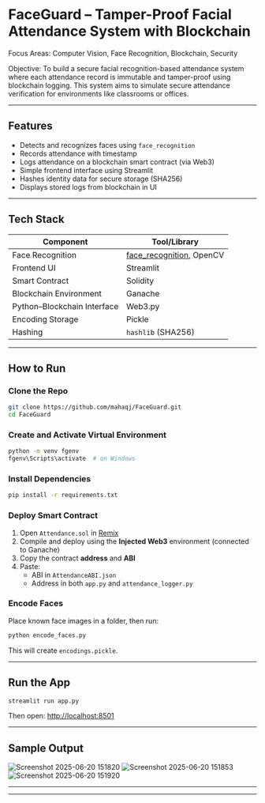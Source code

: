# FaceGuard – Tamper-Proof Facial Attendance System with Blockchain

Focus Areas: Computer Vision, Face Recognition, Blockchain, Security

Objective: To build a secure facial recognition-based attendance system where each attendance record is immutable and tamper-proof using blockchain logging. This system aims to simulate secure attendance verification for environments like classrooms or offices.

---

## Features

- Detects and recognizes faces using `face_recognition`
- Records attendance with timestamp
- Logs attendance on a blockchain smart contract (via Web3)
- Simple frontend interface using Streamlit
- Hashes identity data for secure storage (SHA256)
- Displays stored logs from blockchain in UI

---

## Tech Stack

| Component | Tool/Library |
|----------|--------------|
| Face Recognition | [face_recognition](https://github.com/ageitgey/face_recognition), OpenCV |
| Frontend UI | Streamlit |
| Smart Contract | Solidity |
| Blockchain Environment | Ganache |
| Python–Blockchain Interface | Web3.py |
| Encoding Storage | Pickle |
| Hashing | `hashlib` (SHA256) |

---

## How to Run

### Clone the Repo

```bash
git clone https://github.com/mahaqj/FaceGuard.git
cd FaceGuard
```

### Create and Activate Virtual Environment

```bash
python -m venv fgenv
fgenv\Scripts\activate  # on Windows
```

### Install Dependencies

```bash
pip install -r requirements.txt
```

### Deploy Smart Contract

1. Open `Attendance.sol` in [Remix](https://remix.ethereum.org)
2. Compile and deploy using the **Injected Web3** environment (connected to Ganache)
3. Copy the contract **address** and **ABI**
4. Paste:
   - ABI in `AttendanceABI.json`
   - Address in both `app.py` and `attendance_logger.py`

### Encode Faces

Place known face images in a folder, then run:

```bash
python encode_faces.py
```

This will create `encodings.pickle`.

---

## Run the App

```bash
streamlit run app.py
```

Then open: [http://localhost:8501](http://localhost:8501)

---

## Sample Output

![Screenshot 2025-06-20 151820](https://github.com/user-attachments/assets/4a92e6d2-8e53-4856-8a50-4ba9449c2123)
![Screenshot 2025-06-20 151853](https://github.com/user-attachments/assets/1a0287f7-271d-4bb2-b479-d55970195339)
![Screenshot 2025-06-20 151920](https://github.com/user-attachments/assets/60be3479-1f44-423f-9728-00b97050990b)

---
---
